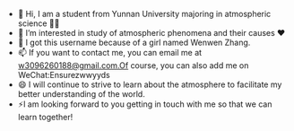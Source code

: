 - 👋 Hi, I am a student from Yunnan University majoring in atmospheric science 👨‍🎓
- 👀 I’m interested in study of atmospheric phenomena and their causes ❤️
- 💞️ I got this username because of a girl named Wenwen Zhang.
- 📫 If you want to contact me, you can email me at w3096260188@gmail.com.Of course, you can also add me on WeChat:Ensurezwwyyds
- 😄 I will continue to strive to learn about the atmosphere to facilitate my better understanding of the world.
- ⚡I am looking forward to you getting in touch with me so that we can learn together!
